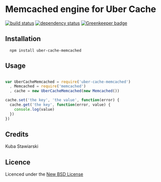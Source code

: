 # Memcached engine for Uber Cache

[![build status](https://secure.travis-ci.org/serby/uber-cache-memcached.png)](http://travis-ci.org/serby/uber-cache-memcached)
[![dependency status](https://david-dm.org/serby/uber-cache-memcached.svg)](https://david-dm.org/serby/uber-cache-memcached) [![Greenkeeper badge](https://badges.greenkeeper.io/serby/uber-cache-memcached.svg)](https://greenkeeper.io/)

## Installation

      npm install uber-cache-memcached

## Usage

```js

var UberCacheMemcached = require('uber-cache-memcached')
  , Memcached = require('memcached')
  , cache = new UberCacheMemcached(new Memcached())

cache.set('the key', 'the value', function(error) {
  cache.get('the key', function(error, value) {
    console.log(value)
  })
})

```

## Credits

Kuba Stawiarski

## Licence

Licenced under the [New BSD License](http://opensource.org/licenses/bsd-license.php)
